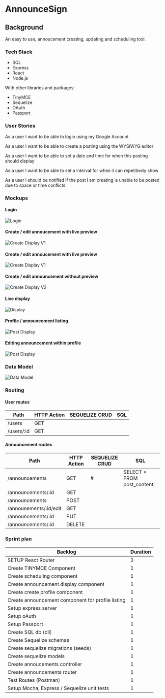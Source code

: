 
# AnnounceSign

## Background

An easy to use, annoucement creating, updating and scheduling tool. 

### Tech Stack
* SQL
* Express
* React
* Node.js 

With other libraries and packages:

* TinyMCE
* Sequelize
* OAuth
* Passport
 
### User Stories
As a user I want to be able to login using my Google Account

As a user I want to be able to create a posting using the WYSIWYG editor

As a user I want to be able to set a date and time for when this posting should display

As a user I want to be able to set a interval for when it can repetitively show

As a user I should be notified if the post I am creating is unable to be posted due to space or time conflicts.

### Mockups
#### Login 
![Login](https://i.imgur.com/yX3J0af.png)
#### Create / edit annoucement with live preview
![Create Display V1](https://i.imgur.com/gcP3SJx.png)
#### Create / edit annoucement with live preview
![Create Display V1](https://i.imgur.com/cu5EBpp.png)

#### Create / edit announcement without preview
![Create Display V2](https://i.imgur.com/vl1JUWS.png)
#### Live display
![Display](https://i.imgur.com/w3MQxJJ.png)
#### Profile / announcement listing 
![Post Display](https://i.imgur.com/5VipkPH.png)
#### Editing announcement within profile 
![Post Display](https://i.imgur.com/9q6lXJd.png)

### Data Model
![Data Model](https://i.imgur.com/DpKYoOC.png)


### Routing

#### User routes
| Path | HTTP Action | SEQUELIZE CRUD | SQL | 
| -----| ---- | ----| ----- |
| /users | GET | 
| /users/:id | GET |

#### Announcement routes
| Path | HTTP Action | SEQUELIZE CRUD | SQL | 
| -----| ---- | ----| ----- |
| /announcements | GET | # | SELECT * FROM post_content;
| /announcements/:id | GET |
| /announcements| POST |
| /announements/:id/edit | GET
| /announcements/:id | PUT
| /announcements/:id | DELETE


### Sprint plan

Backlog| Duration
----------|------|
SETUP React Router | 3
Create TINYMCE Component | 1 
Create scheduling component | 1 |
Create announcement display component | 1 |
Create create profile component | 1 |
Create announcement component for profile listing | 1
Setup express server | 1 |
Setup oAuth | 1 |
Setup Passport | 1 |
Create SQL db (cli) | 1 |
Create Sequelize schemas | 1 |
Create sequelize migrations (seeds) | 1 |
Create sequelize models | 1 |
Create annoucements controller | 1 |
Create announcements router | 1 |
Test Routes (Postman) | 1 | 
Setup Mocha, Express / Sequelize unit tests | 1 | 

